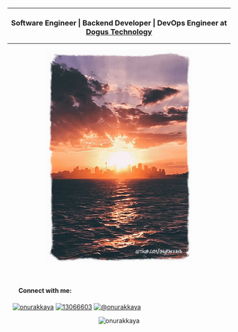 <hr />
<h3 align="center">Software Engineer | Backend Developer | DevOps Engineer at <a href="http://www.d-teknoloji.com.tr/" target="_blank"><b>Dogus Technology</b></a></h3>
<hr />
<p align="center">
    <img src="https://github.com/onurakkaya/onurakkaya/raw/main/github_bg_opt_320x480.gif"/>
</p>
<br/>
<p align="left">
    <h4 align="left" style="margin-left: 15px">&nbsp;&nbsp;&nbsp;Connect with me:</h4>
    <a href="https://i.ytimg.com/vi/VZ6DTHK8wgQ/maxresdefault.jpg" alt="akkayaonur" height="30" width="40" /></a>
    &nbsp;&nbsp;&nbsp;<a href="https://linkedin.com/in/onurakkaya" target="blank"><img align="center" src="https://cdn.jsdelivr.net/npm/simple-icons@3.0.1/icons/linkedin.svg" alt="onurakkaya" height="30" width="40" /></a>
    <a href="https://stackoverflow.com/users/13066603" target="blank"><img align="center" src="https://cdn.jsdelivr.net/npm/simple-icons@3.0.1/icons/stackoverflow.svg" alt="13066603" height="30" width="40" /></a>
    <a href="https://medium.com/@onurakkaya" target="blank"><img align="center" src="https://cdn.jsdelivr.net/npm/simple-icons@3.0.1/icons/medium.svg" alt="@onurakkaya" height="30" width="40" /></a>
</p>

<p align="center">
    <img src="https://github-readme-stats.vercel.app/api?username=onurakkaya&show_icons=true" alt="onurakkaya" />
</p>
